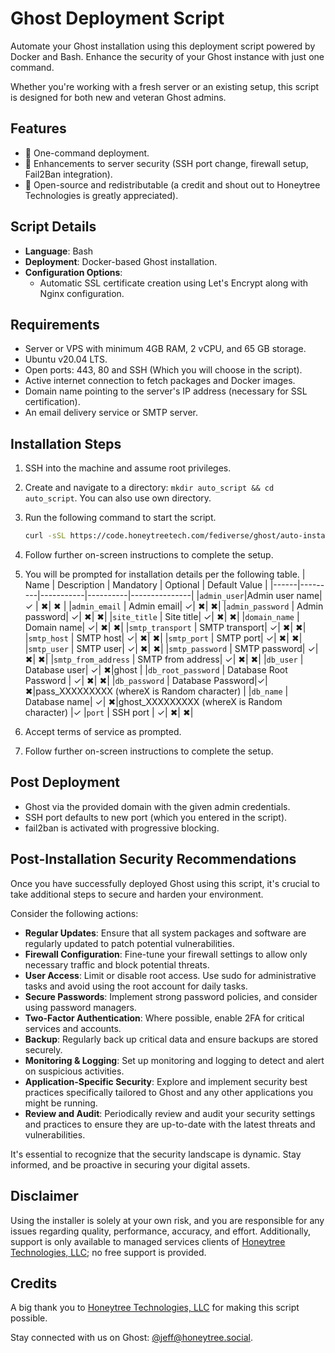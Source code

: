 # Ghost Deployment Script
Automate your Ghost installation using this deployment script powered by Docker and Bash. Enhance the security of your Ghost instance with just one command.

Whether you're working with a fresh server or an existing setup, this script is designed for both new and veteran Ghost admins.

## Features

- 🚀 One-command deployment.
- 🔐 Enhancements to server security (SSH port change, firewall setup, Fail2Ban integration).
- 📘 Open-source and redistributable (a credit and shout out to Honeytree Technologies is greatly appreciated).

## Script Details

- **Language**: Bash
- **Deployment**: Docker-based Ghost installation.
- **Configuration Options**:
  - Automatic SSL certificate creation using Let's Encrypt along with Nginx configuration.

## Requirements

- Server or VPS with minimum 4GB RAM, 2 vCPU, and 65 GB storage.
- Ubuntu v20.04 LTS.
- Open ports:  443, 80 and SSH (Which you will choose in the script).
- Active internet connection to fetch packages and Docker images.
- Domain name pointing to the server's IP address (necessary for SSL certification).
- An email delivery service or SMTP server.

## Installation Steps

1. SSH into the machine and assume root privileges.
2. Create and navigate to a directory: `mkdir auto_script && cd auto_script`.
    You can also use own directory.
3. Run the following command to start the script.
    ```bash
    curl -sSL https://code.honeytreetech.com/fediverse/ghost/auto-installer/ghost_auto_script.sh -o ./ghost_auto_script.sh && sudo chmod +x ghost_auto_script.sh && ./ghost_auto_script.sh
    ```
4. Follow further on-screen instructions to complete the setup.
5. You will be prompted for installation details per the following table.
    | Name | Description | Mandatory | Optional | Default Value | 
    |------|---------|-----------|----------|---------------|
    |`admin_user`|Admin user name| &checkmark; | &#10006;| &#10006; | 
    |`admin_email` | Admin email| &checkmark;| &#10006;| &#10006;|
    |`admin_password` | Admin password| &checkmark;| &#10006;| &#10006;|
    |`site_title` | Site title| &checkmark;| &#10006;| &#10006;|
    |`domain_name` | Domain name| &checkmark;| &#10006;| &#10006;|
    |`smtp_transport` | SMTP transport| &checkmark;| &#10006;| &#10006;|
    |`smtp_host` | SMTP host| &checkmark;| &#10006;| &#10006;|
    |`smtp_port` | SMTP port| &checkmark;| &#10006;| &#10006;|
    |`smtp_user` | SMTP user| &checkmark;| &#10006;| &#10006;|
    |`smtp_password` | SMTP password| &checkmark;| &#10006;| &#10006;|
    |`smtp_from_address` | SMTP from address| &checkmark;| &#10006;| &#10006;|
    |`db_user` | Database user| &checkmark;| &#10006;|ghost |
    |`db_root_password` | Database  Root Password | &checkmark;| &#10006;| &#10006;|
    |`db_password` | Database Password|&checkmark;| &#10006;|pass_XXXXXXXXX (whereX is Random character) |
    |`db_name` | Database name|  &checkmark;| &#10006;|ghost_XXXXXXXXX (whereX is Random character) |&checkmark;
    |`port` | SSH port | &checkmark;| &#10006;| &#10006;|

                                
5. Accept terms of service as prompted.
6. Follow further on-screen instructions to complete the setup.

## Post Deployment

- Ghost via the provided domain with the given admin credentials.
- SSH port defaults to new port (which you entered in the script).
- fail2ban is activated with progressive blocking.

## Post-Installation Security Recommendations

Once you have successfully deployed Ghost using this script, it's crucial to take additional steps to secure and harden your environment. 

Consider the following actions:

- **Regular Updates**: Ensure that all system packages and software are regularly updated to patch potential vulnerabilities.
- **Firewall Configuration**: Fine-tune your firewall settings to allow only necessary traffic and block potential threats.
- **User Access**: Limit or disable root access. Use sudo for administrative tasks and avoid using the root account for daily tasks.
- **Secure Passwords**: Implement strong password policies, and consider using password managers.
- **Two-Factor Authentication**: Where possible, enable 2FA for critical services and accounts.
- **Backup**: Regularly back up critical data and ensure backups are stored securely.
- **Monitoring & Logging**: Set up monitoring and logging to detect and alert on suspicious activities.
- **Application-Specific Security**: Explore and implement security best practices specifically tailored to Ghost and any other applications you might be running.
- **Review and Audit**: Periodically review and audit your security settings and practices to ensure they are up-to-date with the latest threats and vulnerabilities.

It's essential to recognize that the security landscape is dynamic. Stay informed, and be proactive in securing your digital assets.



## Disclaimer
Using the installer is solely at your own risk, and you are responsible for any issues regarding quality, performance, accuracy, and effort. Additionally, support is only available to managed services clients of [Honeytree Technologies, LLC](https://honeytreetech.com); no free support is provided.

## Credits

A big thank you to [Honeytree Technologies, LLC](https://honeytreetech.com) for making this script possible.

Stay connected with us on Ghost: [@jeff@honeytree.social](https://honeytree.social/@jeff).